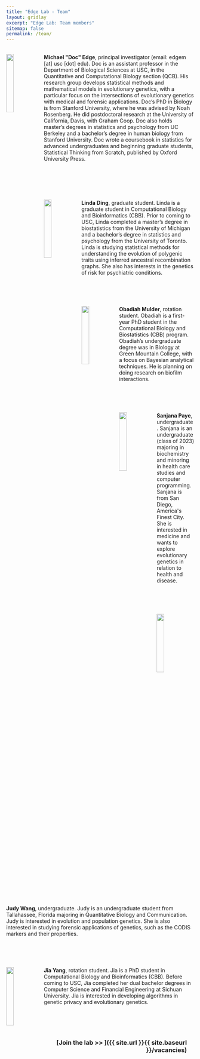 ```yaml
---
title: "Edge Lab - Team"
layout: gridlay
excerpt: "Edge Lab: Team members"
sitemap: false
permalink: /team/
---
```



<br>

<div class="col-sm-12 clearfix" style="margin-bottom:70px;">
  <img src="{{ site.url }}{{ site.baseurl }}/images/edge.jpg" class="img-responsive" width="20%" style="float: left" />
<b>Michael "Doc" Edge</b>,  principal investigator (email: edgem [at] usc [dot] edu).  Doc is an assistant professor in the Department of Biological Sciences at USC, in the Quantitative and Computational Biology section (QCB). His research group develops statistical methods and mathematical models in evolutionary genetics, with a particular focus on the intersections of evolutionary genetics with medical and forensic applications. Doc’s PhD in Biology is from Stanford University, where he was advised by Noah Rosenberg. He did postdoctoral research at the University of California, Davis, with Graham Coop. Doc also holds master’s degrees in statistics and psychology from UC Berkeley and a bachelor’s degree in human biology from Stanford University. Doc wrote a coursebook in statistics for advanced undergraduates and beginning graduate students, Statistical Thinking from Scratch, published by Oxford University Press.

</div>



<br>



<div class="col-sm-12 clearfix" style="margin-bottom:50px;">
  <img src="{{ site.url }}{{ site.baseurl }}/images/linda.png" class="img-responsive" width="20%" style="float: left" />

<b>Linda Ding</b>,  graduate student. Linda is a graduate student in Computational Biology and Bioinformatics (CBB). Prior to coming to USC, Linda completed a master’s degree in biostatistics from the University of Michigan and a bachelor’s degree in statistics and psychology from the University of Toronto. Linda is studying statistical methods for understanding the evolution of polygenic traits using inferred ancestral recombination graphs. She also has interests in the genetics of risk for psychiatric conditions.
</div>


<br>



<div class="col-sm-12 clearfix" style="margin-bottom:50px;">
  <img src="{{ site.url }}{{ site.baseurl }}/images/Obadiah2.1.jpg" class="img-responsive" width="20%" style="float: left" />

<b>Obadiah Mulder</b>, rotation student. Obadiah is a first-year PhD student in the Computational Biology and Biostatistics (CBB) program. Obadiah’s undergraduate degree was in Biology at Green Mountain College, with a focus on Bayesian analytical techniques. He is planning on doing research on biofilm interactions.
</div>


<br>

<div class="col-sm-12 clearfix" style="margin-bottom:50px;">
  <img src="{{ site.url }}{{ site.baseurl }}/images/sanjanapaye.jpg" class="img-responsive" width="20%" style="float: left" />

<b>Sanjana Paye</b>, undergraduate. Sanjana is an undergraduate (class of 2023) majoring in biochemistry and minoring in health care studies and computer programming. Sanjana is from San Diego, America's Finest City. She is interested in medicine and wants to explore evolutionary genetics in relation to health and disease.  
</div>

<br>

<div class="col-sm-12 clearfix" style="margin-bottom:50px;">
  <img src="{{ site.url }}{{ site.baseurl }}/images/judywang.jpg" class="img-responsive" width="20%" style="float: left" />

<b>Judy Wang</b>, undergraduate.  Judy is an undergraduate student from Tallahassee, Florida majoring in Quantitative Biology and Communication. Judy is interested in evolution and population genetics. She is also interested in studying forensic applications of genetics, such as the CODIS markers and their properties.
</div>

<br>

<div class="col-sm-12 clearfix" style="margin-bottom:50px;">
  <img src="{{ site.url }}{{ site.baseurl }}/images/jiayang.png" class="img-responsive" width="20%" style="float: left" />

<b>Jia Yang</b>, rotation student. Jia is a PhD student in Computational Biology and Bioinformatics (CBB). Before coming to USC, Jia completed her dual bachelor degrees in Computer Science and Financial Engineering at Sichuan University. Jia is interested in developing algorithms in genetic privacy and evolutionary genetics.
</div>

<br>




 <h3 style="text-align: end; margin-right:20px;">[Join the lab >> ]({{ site.url }}{{ site.baseurl }}/vacancies)</h3>

 <br>



